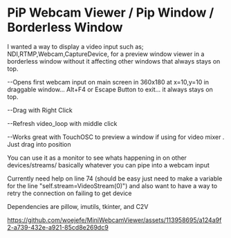 # PiP Webcam Viewer / Pip Window / Borderless Window

I wanted a way to display a video input such as; NDI,RTMP,Webcam,CaptureDevice, for a preview window viewer in a borderless window without it affecting other windows that always stays on top.

  --Opens first webcam input on main screen in 360x180 at x=10,y=10 in draggable window... Alt+F4 or Escape Button to exit... it always stays on top.
  
  --Drag with Right Click

  --Refresh video_loop with middle click
  
  --Works great with TouchOSC to preview a window if using for video mixer . Just drag into position

You can use it as a monitor to see whats happening in on other devices/streams/ basically whatever you can pipe into a webcam input


Currently need help on line 74 (should be easy just need to make a variable for the line "self.stream=VideoStream(0)") and also want to have a way to retry the connection on failing to get device 

Dependencies are pillow, imutils, tkinter, and C2V 













https://github.com/woejefe/MiniWebcamViewer/assets/113958695/a124a9f2-a739-432e-a921-85cd8e269dc9

